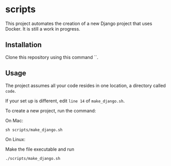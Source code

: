 # scripts

This project automates the creation of a new Django project that uses Docker. It is still a work in progress.

## Installation
Clone this repository using this command ``.

## Usage
The project assumes all your code resides in one location, a directory called `code`. 

If your set up is different, edit `line 14` of `make_django.sh`.

To create a new project, run the command:

On Mac:

`sh scripts/make_django.sh`

On Linux:

Make the file executable and run

`./scripts/make_django.sh`